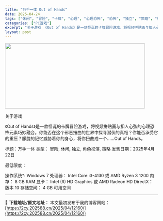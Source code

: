 ```yaml
---
title: "万手一体 Out of Hands"
date: 2025-04-24
tags: ["休闲", "冒险", "卡牌", "心理", "心理恐怖", "恐怖", "独立", "策略", "视频", "角色"]
categories: ["PC游戏"]
excerpt: "关于游戏 《Out of Hands》是一款怪诞的卡牌冒险游戏，将视频拼贴画与扣人心弦的心理恐怖元素巧妙融合。你能否在这个邪恶扭曲的世界中探寻潜伏的真相？你能否承受它的重压？朦胧的记忆威胁着你的身心，将你扭曲成一个……Out of Hands。 标题：万手一体 类型： 冒险, 休闲, 独立, 角色扮&hellip;"
layout: post
---
```


<img class="aligncenter size-full wp-image-12145" src="https://2cy.202588.cn/wp-content/uploads/2025/04/2025042407441110.webp" alt="" width="460" height="215" />

关于游戏

《Out of Hands》是一款怪诞的卡牌冒险游戏，将视频拼贴画与扣人心弦的心理恐怖元素巧妙融合。你能否在这个邪恶扭曲的世界中探寻潜伏的真相？你能否承受它的重压？朦胧的记忆威胁着你的身心，将你扭曲成一个……Out of Hands。

标题：万手一体
类型： 冒险, 休闲, 独立, 角色扮演, 策略
发售日期：2025年4月22日

最低限度：

操作系统*: Windows 7
处理器： Intel Core i3-4130 或 AMD Ryzen 3 1200
内存： 8 GB RAM
显卡： Intel (R) HD Graphics 或 AMD Radeon HD
DirectX： 版本 10
存储空间： 4 GB 可用空间

---
📖 **下载地址/原文地址：** 本文最初发布于我的博客网站：[https://2cy.202588.cn/2025/04/12160/](https://2cy.202588.cn/2025/04/12160/)
